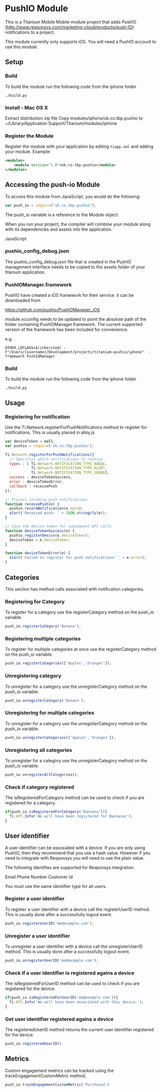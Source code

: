 # PushIO Module

This is a Titanium Mobile Mobile module project that adds PushIO
(http://www.responsys.com/marketing-cloud/products/push-IO) notifications to a project. 

This module currently only supports iOS. You will need a PushIO account to use this module.

## Setup

### Build

To build the module run the following code from the iphone folder

```shell
./build.py
```

### Install - Mac OS X

Extract distribution zip file
Copy modules/iphone/uk.co.tbp.pushio to ~/Library/Application Support/Titanium/modules/iphone

### Register the Module

Register the module with your application by editing `tiapp.xml` and adding your module.
Example:

```xml
<modules>
	<module version="1.0">uk.co.tbp.pushio</module>
</modules>
```

## Accessing the push-io Module

To access this module from JavaScript, you would do the following:

```javascript
var push_io = require("uk.co.tbp.pushio");
```

The push_io variable is a reference to the Module object.



When you run your project, the compiler will combine your module along with its dependencies and assets into the application.


JavaScript
### pushio_config_debug.json

The  pushio_config_debug.json file that is created in the PushIO management interface needs to be copied to
the assets folder of your titanium application.

### PushIOManager.framework

PushIO have created a iOS framework for their service. it can be downloaded from 

https://github.com/pushio/PushIOManager_iOS

module.xcconfig needs to be updated to point the absolute path of the folder containing PushIOManager.framework. The current supported
version of the framework has been included for convenience.

e.g.
```
OTHER_LDFLAGS=$(inherited) -F"/Users/[username]/Development/projects/titanium-pushio/iphone"  -framework PushIOManager
```

### Build

To build the module run the following code from the iphone folder

```
./build.py
```

## Usage


### Registering for notification

Use the Ti.Network.registerForPushNotifications method to register for notifications. This is usually placed in alloy.js

```javascript
var deviceToken = null;
var pushio = require('uk.co.tbp.pushio');

Ti.Network.registerForPushNotifications({
  // Specifies which notifications to receive
  types : [ Ti.Network.NOTIFICATION_TYPE_BADGE, 
            Ti.Network.NOTIFICATION_TYPE_ALERT, 
            Ti.Network.NOTIFICATION_TYPE_SOUND],
  success : deviceTokenSuccess,
  error : deviceTokenError,
  callback : receivePush
});

// Process incoming push notifications
function receivePush(e) {
  pushio.recordNotification(e.data);
  alert('Received push: ' + JSON.stringify(e));
}

// Save the device token for subsequent API calls
function deviceTokenSuccess(e) {
  pushio.registerDevice(e.deviceToken);
  deviceToken = e.deviceToken;
}

function deviceTokenError(e) {
  alert('Failed to register for push notifications! ' + e.error);
}
```  

## Categories

This section has method calls associated with notification categories.

### Registering for Category

To register for a category use the registerCategory method on the push_io variable.

```javascript
push_io.registerCategory('Banana'); 
``` 

### Registering multiple categories

To register for multiple categories at once use the registerCategory method on the push_io variable.

```javascript
push_io.registerCategories(['Apples','Oranges']);
``` 
### Unregistering category

To unregister for a category use the unregisterCategory method on the push_io variable.

```javascript
push_io.unregisterCategory('Banana'); 
``` 

### Unregistering for multiple categories

To unregister for a category use the unregisterCategory method on the push_io variable.

```javascript
push_io.unregisterCategories(['Apples','Oranges']); 
``` 
### Unregistering all categories

To unregister for a category use the unregisterCategory method on the push_io variable.

```javascript
push_io.unregisterAllCategories(); 
``` 

### Check if category registered

The isRegisteredForCategory method can be used to check if you are registered for a category.

```javascript
if(push_io.isRegisteredForCategory('Bannana')){
  Ti.API.Info('We will have been registered for Bannanas');
}
``` 

## User identifier

A user identifier can be assosiated with a device. If you are only using PushIO, then they recommend that you use a hash value. However
if you need to integrate with Responsys you will need to use the plain value.  

The following identifies are supported for Responsys integration.

Email
Phone Number
Customer Id 

You must use the same identifier type for all users. 

### Register a user identifier

To register a user identifier with a device call the registerUserID method. This is usually done after a successfully
logout event.  

```javascript
push_io.registerUserID('me@example.com'); 
``` 
### Unregister a user identifier

To unregister a user identifier with a device call the unregisterUserID method. This is usually done after a successfully
logout event.

```javascript
push_io.unregisterUserID('me@example.com'); 
``` 

### Check if a user identifier is registered agains a device

The isRegisteredForUserID method can be used to check if you are registered for the device.

```javascript
if(push_io.isRegisteredForUserID('me@example.com')){
  Ti.API.Info('We will have been associated with this device.');
}
``` 

### Get user identifier registered agains a device

The registeredUserID method returns the current user identifier registered for the device.

```javascript
push_io.registeredUserID()
``` 


## Metrics

Custom engagement metrics can be tracked using the trackEngagementCustomMetric method.  

```javascript
push_io.trackEngagementCustomMetric('Purchased')
``` 


